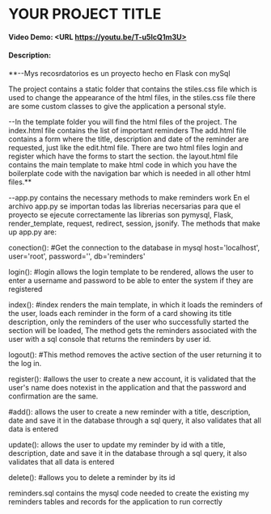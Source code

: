 # YOUR PROJECT TITLE
#### Video Demo:  <URL https://youtu.be/T-u5lcQ1m3U>
#### Description:
**--Mys recosrdatorios es un proyecto hecho en Flask con mySql

The project contains a static folder that contains the stiles.css file which is used to change the appearance of the html files, in the stiles.css file there are some custom classes to give the application a personal style.

--In the template folder you will find the html files of the project.
The index.html file contains the list of important reminders
The add.html file contains a form where the title, description and date of the reminder are requested, just like the edit.html file.
There are two html files login and register which have the forms to start the section.
the layout.html file contains the main template to make html code in which you have the boilerplate code with the navigation bar which is needed in all other html files.**

--app.py contains the necessary methods to make reminders work
En el archivo app.py se importan todas las librerias necersarias para que el proyecto se ejecute correctamente las librerias son pymysql, Flask, render_template, request, redirect, session, jsonify. The methods that make up app.py are:

conection():
#Get the connection to the database in mysql  host='localhost', user='root', password='', db='reminders'

login():
#login allows the login template to be rendered, allows the user to enter a username and password to be able to enter the system if they are registered

index():
#index renders the main template, in which it loads the reminders of the user, loads each reminder in the form of a card showing its title description, only the reminders of the user who successfully started the section will be loaded,
The method gets the reminders associated with the user with a sql console that returns the reminders by user id.

logout():
#This method removes the active section of the user returning it to the log in.

register():
#allows the user to create a new account, it is validated that the user's name does notexist in the application and that the password and confirmation are the same.

#add():
allows the user to create a new reminder with a title, description, date and save it in the database through a sql query, it also validates that all data is entered

update():
allows the user to update my reminder by id with a title, description, date and save it in the database through a sql query, it also validates that all data is entered

delete():
#allows you to delete a reminder by its id

reminders.sql
contains the mysql code needed to create the existing my reminders tables and records for the application to run correctly